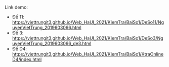 Link demo: 
* Đề 11: https://viettrungit3.github.io/Web_HaUI_2021/KiemTra/BaiSo1/DeSo11/NguyenVietTrung_2019603066.html
* Đề 3: https://viettrungit3.github.io/Web_HaUI_2021/KiemTra/BaiSo1/DeSo3/NguyenVietTrung_2019603066_de3.html
* Đề D4: https://viettrungit3.github.io/Web_HaUI_2021/KiemTra/BaiSo1/KtraOnlineD4/index.html